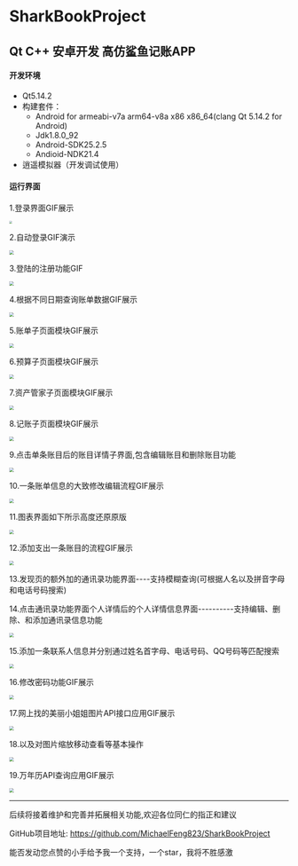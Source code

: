 # SharkBookProject

## Qt C++ 安卓开发 高仿鲨鱼记账APP

#### 开发环境

- Qt5.14.2
- 构建套件：
    - Android for armeabi-v7a arm64-v8a x86 x86_64(clang Qt 5.14.2 for Android)
    - Jdk1.8.0_92
    - Android-SDK25.2.5
    - Andioid-NDK21.4
- 逍遥模拟器（开发调试使用）


#### 运行界面

1.登录界面GIF展示

<img src="GIF/Login.gif" style="zoom: 33%;" />

2.自动登录GIF演示

<img src="GIF/AutoLogin.gif" style="zoom:50%;" />

3.登陆的注册功能GIF

<img src="GIF/Register.gif" style="zoom:50%;" />

4.根据不同日期查询账单数据GIF展示

<img src="GIF/LookDetailInDifferentDate.gif" style="zoom:50%;" />

5.账单子页面模块GIF展示

<img src="GIF/LookBillPage.gif" style="zoom:50%;" />

6.预算子页面模块GIF展示

<img src="GIF/LookYearAndMonthBudget.gif" style="zoom:50%;" />

7.资产管家子页面模块GIF展示

<img src="GIF/LookAssetsManager.gif" style="zoom:50%;" />

8.记账子页面模块GIF展示

<img src="GIF/BookOneBill.gif" style="zoom:50%;" />

9.点击单条账目后的账目详情子界面,包含编辑账目和删除账目功能

<img src="GIF/EditExpandAndIncome.gif" style="zoom:50%;" />

10.一条账单信息的大致修改编辑流程GIF展示 

<img src="GIF/ModifyBillContent.gif" style="zoom:50%;" /> 

11.图表界面如下所示高度还原原版

<img src="GIF/LookChart.gif" style="zoom:50%;" /> 

12.添加支出一条账目的流程GIF展示

<img src="GIF/BookOneBill.gif" style="zoom:50%;" />

13.发现页的额外加的通讯录功能界面----支持模糊查询(可根据人名以及拼音字母和电话号码搜索)

14.点击通讯录功能界面个人详情后的个人详情信息界面----------支持编辑、删除、和添加通讯录信息功能

<img src="GIF/LookTelBook.gif" style="zoom:50%;" />

15.添加一条联系人信息并分别通过姓名首字母、电话号码、QQ号码等匹配搜索

<img src="GIF/AddOneTelInfoAndSortSearch.gif" style="zoom:50%;" />

16.修改密码功能GIF展示

<img src="GIF/ChangePassWord.gif" style="zoom:50%;" />

17.网上找的美丽小姐姐图片API接口应用GIF展示

<img src="GIF/API_LookBeautyGirl.gif" style="zoom:50%;" />

18.以及对图片缩放移动查看等基本操作

<img src="GIF/PhotoFrameOperation.gif" style="zoom:50%;" />

19.万年历API查询应用GIF展示

<img src="GIF/API_PerpetualCalendar.gif" style="zoom:50%;" />

---

后续将接着维护和完善并拓展相关功能,欢迎各位同仁的指正和建议

GitHub项目地址: https://github.com/MichaelFeng823/SharkBookProject

能否发动您点赞的小手给予我一个支持，一个star，我将不胜感激